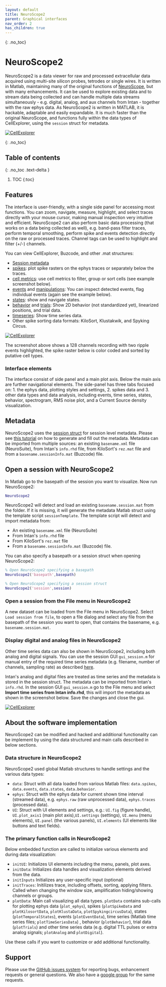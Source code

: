 ```yaml
---
layout: default
title: NeuroScope2
parent: Graphical interfaces
nav_order: 2
has_children: true
---
```

{: .no_toc}
# NeuroScope2
NeuroScope2 is a data viewer for raw and processed extracellular data acquired using multi-site silicon probes, tetrodes or single wires. It is written in Matlab, maintaining many of the original functions of [NeuroScope](http://neurosuite.sourceforge.net/), but with many enhancements. It can be used to explore existing data and to stream data being collected and can handle multiple data streams simultaneously - e.g. digital, analog, and aux channels from Intan - together with the raw ephys data. As NeuroScope2 is written in MATLAB, it is hackable, adaptable and easily expandable. It is much faster than the original NeuroScope, and functions fully within the data types of CellExplorer, using the `session` struct for metadata.

<a href="https://buzsakilab.com/wp/wp-content/uploads/2021/02/NeuroScope_screenshot.png">![CellExplorer](https://buzsakilab.com/wp/wp-content/uploads/2021/02/NeuroScope_screenshot_lowress.jpg)</a>

{: .no_toc}
## Table of contents
{: .no_toc .text-delta }

1. TOC
{:toc}

## Features
The interface is user-friendly, with a single side panel for accessing most functions. You can zoom, navigate, measure, highlight, and select traces directly with your mouse cursor, making manual inspection very intuitive and efficient. NeuroScope2 can also perform basic data processing (that works on a data being collected as well), e.g. band-pass filter traces, perform temporal smoothing, perform spike and events detection directly on the raw or processed traces. Channel tags can be used to highlight and filter (+/-) channels.

You can view CellExplorer, Buzcode, and other .mat structures:
* [Session metadata](https://cellexplorer.org/datastructure/data-structure-and-format/#session-metadata)
* [spikes](https://cellexplorer.org/datastructure/data-structure-and-format/#spikes): plot spike rasters on the ephys traces or separately below the traces.
* [cell metrics](https://cellexplorer.org/datastructure/standard-cell-metrics/): use cell metrics to filter, group or sort cells (see example screenshot below).
* [events](https://cellexplorer.org/datastructure/data-structure-and-format/#events) and [manipulations](https://cellexplorer.org/datastructure/data-structure-and-format/#manipulations): You can inspect detected events, flag individual events (again see the example below).
* [states](https://cellexplorer.org/datastructure/data-structure-and-format/#states): show and navigate states.
* [behavior](https://cellexplorer.org/datastructure/data-structure-and-format/#behavior) and [trials](https://cellexplorer.org/datastructure/data-structure-and-format/#trials): Show 2D behavior (not standardized yet), linearized positions, and trial data.
* [timeseries](https://cellexplorer.org/datastructure/data-structure-and-format/#time-series): Show time series data.
* Other spike sorting data formats: KiloSort, Klustakwik, and Spyking Circus.

<a href="https://buzsakilab.com/wp/wp-content/uploads/2021/02/NeuroScope_screenshot_ripples.png">![CellExplorer](https://buzsakilab.com/wp/wp-content/uploads/2021/02/NeuroScope_screenshot_ripples_lowress.jpg)</a>

The screenshot above shows a 128 channels recording with two ripple events highlighted, the spike raster below is color coded and sorted by putative cell types.

### Interface elements
The interface consist of side panel and a main plot axis. Below the main axis are further navigational elements. The side-panel has three tabs focused on: 1. the ephys data, plotting styles and settings, 2. spikes data and 3. other data types and data analysis, including events, time series, states, behavior, spectrogram, RMS noise plot, and a Current Source density visualization.

## Metadata
NeuroScope2 uses the [session struct](https://cellexplorer.org/datastructure/data-structure-and-format/#session-metadata) for session level metadata. Please see [this tutorial](https://cellexplorer.org/tutorials/metadata-tutorial/) on how to generate and fill out the metadata. Metadata can be imported from multiple sources: an existing `basename.xml` file (NeuroSuite), from Intan's `info.rhd` file, from KiloSort's `rez.mat` file and from a `basename.sessionInfo.mat` (Buzcode) file.

## Open a session with NeuroScope2
In Matlab go to the basepath of the session you want to visualize. Now run NeuroScope2:
```m
NeuroScope2
```
NeuroScope2 will detect and load an existing `basename.session.mat` from the folder. If it is missing, it will generate the metadata Matlab struct using the template script `sessionTemplate`. The template script will detect and import metadata from:
* An existing `basename.xml` file (NeuroSuite)
* From Intan's `info.rhd` file
* From KiloSort's `rez.mat` file
* From a `basename.sessionInfo.mat` (Buzcode) file. 

You can also specify a basepath or a session struct when opening NeuroScope2:
```m
% Open NeuroScope2 specifying a basepath
NeuroScope2('basepath',basepath)

% Open NeuroScope2 specifying a session struct
NeuroScope2('session',session)
```
### Open a session from the File menu in NeuroScope2
A new dataset can be loaded from the File menu in NeuroScope2. Select `Load session from file`, to open a file dialog and select any file from the basepath of the session you want to open, that contains the basename, e.g. `basename.session.mat`.

### Display digital and analog files in NeuroScope2
Other time series data can also be shown in NeuroScope2, including both analog and digital signals. You can use the session GUI `gui_session.m` for manual entry of the required time series metadata (e.g. filename, number of channels, sampling rate) as described [here](https://cellexplorer.org/datastructure/data-structure-and-format/#session-metadata).

Intan's analog and digital files are treated as time series and the metadata is stored in the session struct. The metadata can be imported from Intan's `info.rhd`. In the session GUI `gui_session.m` go to the File menu and select __Import time series from Intan info.rhd__, this will import the metadata as shown in the screenshot below. Save the changes and close the gui.

<a href="https://buzsakilab.com/wp/wp-content/uploads/2021/03/gui_session_inputs.png">![CellExplorer](https://buzsakilab.com/wp/wp-content/uploads/2021/03/gui_session_inputs.png)</a>


## About the software implementation
NeuroScope2 can be modified and hacked and additional functionality can be implement by using the data structured and main calls described in below sections.

### Data structure in NeuroScope2
NeuroScope2 used global Matlab structures to handle settings and the various data types:
* `data`: Struct with all data loaded from various Matlab files: `data.spikes`, `data.events`, `data.states`, `data.behavior`.
* `ephys`: Struct with the ephys data for current shown time interval (streamed data), e.g. `ephys.raw` (raw unprocessed data), `ephys.traces` (processed data).
* `UI`: Struct with UI elements and settings, e.g.: `UI.fig` (figure handle), `UI.plot_axis1` (main plot axis),`UI.settings` (settings), `UI.menu` (menu elements), `UI.panel` (the various panels), `UI.elements` (UI elements like buttons and text fields).

### The primary function calls in NeuroScope2
Below embedded function are called to initialize various elements and during data visualization:
* `initUI`: Initializes UI elements including the menu, panels, plot axes. 
* `initData`: Initializes data handles and visualization elements derived from the data.
* `initInputs` Initializes any user-specific input (optional)
* `initTraces`: Initilizes trace, including offsets, sorting, applying filters. Called when changing the window size, amplification hiding/showing channels or groups.
* `plotData`: Main call visualizing all data types. `plotData` contains sub-calls for plotting ephys data (`plot_ephys`), spikes (`plotSpikeData` and `plotKilosortData`, `plotKlustaData`, `plotSpykingcircusData`), states (`plotTemporalStates`), events (`plotEventData`), time series (Matlab time series files; `plotTimeSeriesData`) , behavior (`plotBehavior`), trial data (`plotTrials`) and other time series data (e.g. digital TTL pulses or extra analog signals; `plotAnalog` and `plotDigital`).

Use these calls if you want to customize or add additional functionality. 

## Support
Please use the [GitHub issues system](https://github.com/petersenpeter/CellExplorer/issues) for reporting bugs, enhancement requests or general questions. We also have a [google group](https://groups.google.com/g/cellexplorer/) for the same requests.
